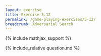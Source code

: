 ```yaml
---
layout: exercise
title: Exercise 5.12
permalink: /game-playing-exercises/5-12/
breadcrumb: Adversarial Search
---
```


{% include mathjax_support %}

<div><i class="arrow-up" data-chapter="game-playing-exercises" data-exercise="ex_12" data-rating="0"></i></div>
{% include_relative question.md %}
